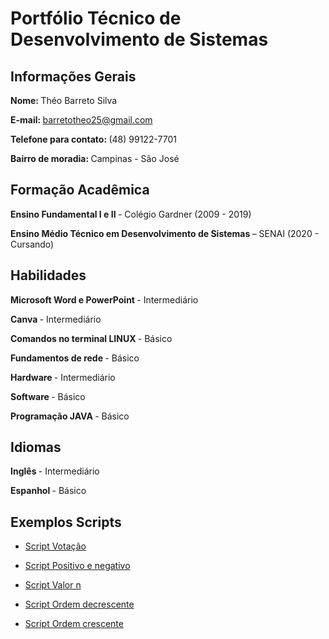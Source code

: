 # Portfólio Técnico de Desenvolvimento de Sistemas
## <b> Informações Gerais </b>
<b> Nome: </b> Théo Barreto Silva 

<b> E-mail: </b> barretotheo25@gmail.com

<b> Telefone para contato: </b> (48) 99122-7701

<b> Bairro de moradia: </b> Campinas - São José

## <b> Formação Acadêmica </b>

<b> Ensino Fundamental I e II </B> - Colégio Gardner (2009 - 2019)

<b> Ensino Médio Técnico em Desenvolvimento de Sistemas </B> – SENAI (2020 - Cursando)

## <b> Habilidades </b>

<B> Microsoft Word e PowerPoint </B> - Intermediário

<B> Canva </B> - Intermediário

<B> Comandos no terminal LINUX </B> - Básico

<B> Fundamentos de rede </B> - Básico

<B> Hardware </B> - Intermediário

<B> Software </B> - Básico

<B> Programação JAVA </B> - Básico

## <b> Idiomas </b>

<b> Inglês </b> - Intermediário

<b> Espanhol </b> - Básico

## <b> Exemplos Scripts </b>

* [Script Votação](Portfolio_2B\Portfolio-Tecnico-2B\FundamentosTI\exemplos\votação.sh)

* [Script Positivo e negativo](Portfolio_2B\Portfolio-Tecnico-2B\FundamentosTI\exemplos\positivo_negativo.sh)

* [Script Valor n](Portfolio_2B\Portfolio-Tecnico-2B\FundamentosTI\exemplos\valor_n.sh)

* [Script Ordem decrescente](Portfolio_2B\Portfolio-Tecnico-2B\FundamentosTI\exemplos\ordem_decrescente.sh)

* [Script Ordem crescente](Portfolio_2B\Portfolio-Tecnico-2B\FundamentosTI\exemplos\ordem_crescente.sh)